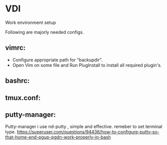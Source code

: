 # VDI
Work environment setup

Following are majorly needed configs.
<br />
## vimrc: 
- Configure appropriate path for "backupdir".
- Open Vim on some file and Run PlugInstall to install all required plugin's. 

## bashrc:
## tmux.conf:
## putty-manager:

Putty-manager i use nd-putty , simple and effective. remeber to set terminal type.
https://superuser.com/questions/94436/how-to-configure-putty-so-that-home-end-pgup-pgdn-work-properly-in-bash
